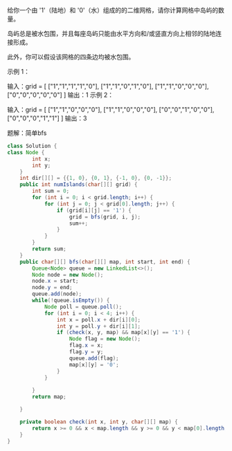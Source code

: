 给你一个由 '1'（陆地）和 '0'（水）组成的的二维网格，请你计算网格中岛屿的数量。

岛屿总是被水包围，并且每座岛屿只能由水平方向和/或竖直方向上相邻的陆地连接形成。

此外，你可以假设该网格的四条边均被水包围。

 

示例 1：

输入：grid = [
  ["1","1","1","1","0"],
  ["1","1","0","1","0"],
  ["1","1","0","0","0"],
  ["0","0","0","0","0"]
]
输出：1
示例 2：

输入：grid = [
  ["1","1","0","0","0"],
  ["1","1","0","0","0"],
  ["0","0","1","0","0"],
  ["0","0","0","1","1"]
]
输出：3

题解：简单bfs



```java
class Solution {
class Node {
        int x;
        int y;
    }
    int dir[][] = {{1, 0}, {0, 1}, {-1, 0}, {0, -1}};
    public int numIslands(char[][] grid) {
        int sum = 0;
        for (int i = 0; i < grid.length; i++) {
            for (int j = 0; j < grid[0].length; j++) {
                if (grid[i][j] == '1') {
                    grid = bfs(grid, i, j);
                    sum++;
                }
            }
        }
        return sum;
    }
    public char[][] bfs(char[][] map, int start, int end) {
        Queue<Node> queue = new LinkedList<>();
        Node node = new Node();
        node.x = start;
        node.y = end;
        queue.add(node);
        while(!queue.isEmpty()) {
            Node poll = queue.poll();
            for (int i = 0; i < 4; i++) {
                int x = poll.x + dir[i][0];
                int y = poll.y + dir[i][1];
                if (check(x, y, map) && map[x][y] == '1') {
                    Node flag = new Node();
                    flag.x = x;
                    flag.y = y;
                    queue.add(flag);
                    map[x][y] = '0';
                }
            }
            
        }
        return map;

    }

    private boolean check(int x, int y, char[][] map) {
        return x >= 0 && x < map.length && y >= 0 && y < map[0].length;
    }
}
```

